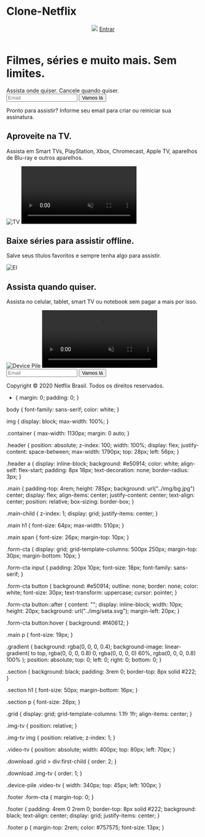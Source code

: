 # Clone-Netflix

<!DOCTYPE html>
<html lang="en">
  <head>
    <meta charset="UTF-8" />
    <meta name="viewport" content="width=device-width, initial-scale=1.0" />
    <title>
      Netflix Brasil - assistir séries online, assistir filmes online
    </title>
    <link rel="stylesheet" href="css/style.css" />
    <link rel="shortcut icon" href="favicon.ico" />
  </head>
  <body>
    <header class="header">
      <img src="https://user-images.githubusercontent.com/100946873/190888671-d0d1a6c1-3405-4bb7-ac9a-6e7e860e6ef8.svg" />
      <a href="#">Entrar</a>
    </header>
    <main class="main">
      <div class="main-child">
        <h1>Filmes, séries e muito mais. Sem limites.</h1>
        <span>Assista onde quiser. Cancele quando quiser.</span>
        <form class="form-cta">
          <input type="text" placeholder="Email" />
          <button>Vamos lá</button>
        </form>
        <p>
          Pronto para assistir? Informe seu email para criar ou reiniciar sua
          assinatura.
        </p>
      </div>
      <div class="gradient"></div>
    </main>
    <section class="section">
      <div class="container">
        <div class="grid">
          <div>
            <h1>Aproveite na TV.</h1>
            <p>
              Assista em Smart TVs, PlayStation, Xbox, Chromecast, Apple TV,
              aparelhos de Blu-ray e outros aparelhos.
            </p>
          </div>
          <div class="img-tv">
            <img src="https://user-images.githubusercontent.com/100946873/190888685-2091755e-2c21-46ba-9c06-f7a6a0750a67.png" alt="TV" />
            <video class="video-tv" autoplay playsinline muted loop>
              <source
                src="https://user-images.githubusercontent.com/100946873/190888666-b7b69ff1-4b58-4cab-952a-1f54393bbb0a.jpg"
                type="video/mp4"
              />
            </video>
          </div>
        </div>
      </div>
    </section>
    <section class="download section">
      <div class="container">
        <div class="grid">
          <div>
            <h1>Baixe séries para assistir offline.</h1>
            <p>
              Salve seus títulos favoritos e sempre tenha algo para assistir.
            </p>
          </div>
          <div class="img-tv">
            <img src="https://user-images.githubusercontent.com/100946873/190888666-b7b69ff1-4b58-4cab-952a-1f54393bbb0a.jpg" alt="El" />
          </div>
        </div>
      </div>
    </section>
    <section class="device-pile section">
      <div class="container">
        <div class="grid">
          <div>
            <h1>Assista quando quiser.</h1>
            <p>
              Assista no celular, tablet, smart TV ou notebook sem pagar a mais
              por isso.
            </p>
          </div>
          <div class="img-tv">
            <img src="https://user-images.githubusercontent.com/100946873/190888660-b7d7406a-5b5b-49c2-b8e1-915d3089dea9.png" alt="Device Pile" />
            <video class="video-tv" autoplay playsinline muted loop>
              <source
                src="https://user-images.githubusercontent.com/100946873/190888685-2091755e-2c21-46ba-9c06-f7a6a0750a67.png"
                type="video/mp4"
              />
            </video>
          </div>
        </div>
      </div>
    </section>
    <footer class="footer">
      <form class="form-cta">
        <input type="text" placeholder="Email" />
        <button>Vamos lá</button>
      </form>
      <p>Copyright © 2020 Netflix Brasil. Todos os direitos reservados.</p>
    </footer>
  </body>
</html>

* {
  margin: 0;
  padding: 0;
}

body {
  font-family: sans-serif;
  color: white;
}

img {
  display: block;
  max-width: 100%;
}

.container {
  max-width: 1130px;
  margin: 0 auto;
}

.header {
  position: absolute;
  z-index: 100;
  width: 100%;
  display: flex;
  justify-content: space-between;
  max-width: 1790px;
  top: 28px;
  left: 56px;
}

.header a {
  display: inline-block;
  background: #e50914;
  color: white;
  align-self: flex-start;
  padding: 8px 18px;
  text-decoration: none;
  border-radius: 3px;
}

.main {
  padding-top: 4rem;
  height: 785px;
  background: url("../img/bg.jpg") center;
  display: flex;
  align-items: center;
  justify-content: center;
  text-align: center;
  position: relative;
  box-sizing: border-box;
}

.main-child {
  z-index: 1;
  display: grid;
  justify-items: center;
}

.main h1 {
  font-size: 64px;
  max-width: 510px;
}

.main span {
  font-size: 26px;
  margin-top: 10px;
}

.form-cta {
  display: grid;
  grid-template-columns: 500px 250px;
  margin-top: 30px;
  margin-bottom: 10px;
}

.form-cta input {
  padding: 20px 10px;
  font-size: 18px;
  font-family: sans-serif;
}

.form-cta button {
  background: #e50914;
  outline: none;
  border: none;
  color: white;
  font-size: 30px;
  text-transform: uppercase;
  cursor: pointer;
}

.form-cta button::after {
  content: "";
  display: inline-block;
  width: 10px;
  height: 20px;
  background: url("../img/seta.svg");
  margin-left: 20px;
}

.form-cta button:hover {
  background: #f40612;
}

.main p {
  font-size: 19px;
}

.gradient {
  background: rgba(0, 0, 0, 0.4);
  background-image: linear-gradient(
    to top,
    rgba(0, 0, 0, 0.8) 0,
    rgba(0, 0, 0, 0) 60%,
    rgba(0, 0, 0, 0.8) 100%
  );
  position: absolute;
  top: 0;
  left: 0;
  right: 0;
  bottom: 0;
}

.section {
  background: black;
  padding: 3rem 0;
  border-top: 8px solid #222;
}

.section h1 {
  font-size: 50px;
  margin-bottom: 16px;
}

.section p {
  font-size: 26px;
}

.grid {
  display: grid;
  grid-template-columns: 1.1fr 1fr;
  align-items: center;
}

.img-tv {
  position: relative;
}

.img-tv img {
  position: relative;
  z-index: 1;
}

.video-tv {
  position: absolute;
  width: 400px;
  top: 80px;
  left: 70px;
}

.download .grid > div:first-child {
  order: 2;
}

.download .img-tv {
  order: 1;
}

.device-pile .video-tv {
  width: 340px;
  top: 45px;
  left: 100px;
}

.footer .form-cta {
  margin-top: 0;
}

.footer {
  padding: 4rem 0 2rem 0;
  border-top: 8px solid #222;
  background: black;
  text-align: center;
  display: grid;
  justify-items: center;
}

.footer p {
  margin-top: 2rem;
  color: #757575;
  font-size: 13px;
}
